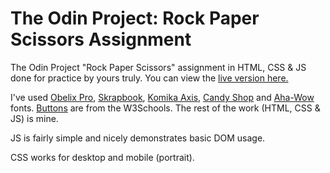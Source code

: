 # The Odin Project: Rock Paper Scissors Assignment

The Odin Project "Rock Paper Scissors" assignment in HTML, CSS &amp; JS done for practice by yours truly. You can view the [live version here.](https://flyingplushie.github.io/odin-rock-paper-scissors/index.html)

I've used [Obelix Pro](https://fontmeme.com/fonts/obelix-pro-font/), [Skrapbook](https://www.dafont.com/skrapbook.font), [Komika Axis](https://www.dafont.com/komika-axis.font), [Candy Shop](https://www.dafont.com/candy-shop.font) and [Aha-Wow](https://www.dafont.com/a-aha-wow.font) fonts. [Buttons](https://www.w3schools.com/css/css3_buttons.asp) are from the W3Schools. The rest of the work (HTML, CSS & JS) is mine.

JS is fairly simple and nicely demonstrates basic DOM usage.

CSS works for desktop and mobile (portrait).

